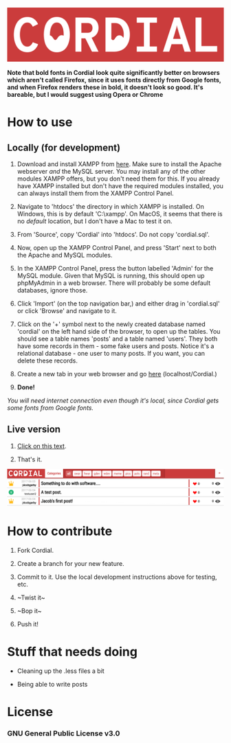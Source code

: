 ![Cordial](cordial-onred.png)

**Note that bold fonts in Cordial look quite significantly better on browsers which aren't called Firefox, since it uses fonts directly from Google fonts, and when Firefox renders these in bold, it doesn't look so good. It's bareable, but I would suggest using Opera or Chrome**

# How to use

## Locally (for development)

 1. Download and install XAMPP from [here](https://www.apachefriends.org/index.html). Make sure to install the Apache webserver *and* the MySQL server. You may install any of the other modules XAMPP offers, but you don't need them for this. If you already have XAMPP installed but don't have the required modules installed, you can always install them from the XAMPP Control Panel.
 
 2. Navigate to 'htdocs' the directory in which XAMPP is installed. On Windows, this is by default 'C:\xampp'. On MacOS, it seems that there is no *default* location, but I don't have a Mac to test it on.
 
 3. From 'Source', copy 'Cordial' into 'htdocs'. Do not copy 'cordial.sql'.
 
 4. Now, open up the XAMPP Control Panel, and press 'Start' next to both the Apache and MySQL modules.
 
 5. In the XAMPP Control Panel, press the button labelled 'Admin' for the MySQL module. Given that MySQL is running, this should open up phpMyAdmin in a web browser. There will probably be some default databases, ignore those.
 
 6. Click 'Import' (on the top navigation bar,) and either drag in 'cordial.sql' or click 'Browse' and navigate to it.
 
 7. Click on the '+' symbol next to the newly created database named 'cordial' on the left hand side of the browser, to open up the tables. You should see a table names 'posts' and a table named 'users'. They both have some records in them - some fake users and posts. Notice it's a relational database - one user to many posts. If you want, you can delete these records.
 
 8. Create a new tab in your web browser and go [here](http://localhost/Cordial/) (localhost/Cordial.)
 
 9. **Done!**
 
*You will need internet connection even though it's local, since Cordial gets some fonts from Google fonts.*

## Live version

 1. [Click on this text](http://cordial.jacobgarby.co.uk).
 
 2. That's it.
 
![Cordial](cordial-screen2.png)
 
# How to contribute

 1. Fork Cordial.
 
 2. Create a branch for your new feature.
 
 3. Commit to it. Use the local development instructions above for testing, etc.
 
 4. ~Twist it~
 
 5. ~Bop it~
 
 6. Push it!
 
# Stuff that needs doing

 - Cleaning up the .less files a bit
 
 - Being able to write posts
 
# License

### GNU General Public License v3.0
